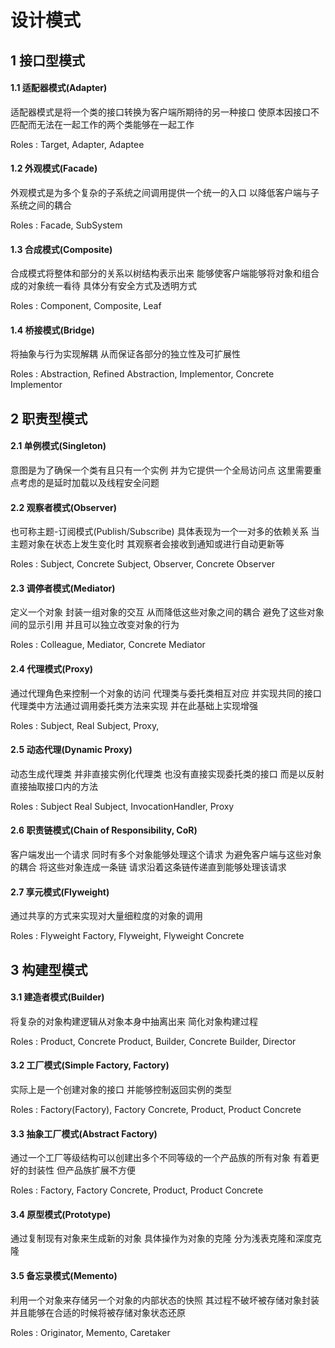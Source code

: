 
设计模式
===

1 接口型模式
---

#### 1.1 适配器模式(Adapter)
适配器模式是将一个类的接口转换为客户端所期待的另一种接口 使原本因接口不匹配而无法在一起工作的两个类能够在一起工作

Roles : Target, Adapter, Adaptee

#### 1.2 外观模式(Facade)
外观模式是为多个复杂的子系统之间调用提供一个统一的入口 以降低客户端与子系统之间的耦合

Roles : Facade, SubSystem

#### 1.3 合成模式(Composite)
合成模式将整体和部分的关系以树结构表示出来 能够使客户端能够将对象和组合成的对象统一看待 具体分有安全方式及透明方式

Roles : Component, Composite, Leaf

#### 1.4 桥接模式(Bridge)
将抽象与行为实现解耦 从而保证各部分的独立性及可扩展性

Roles : Abstraction, Refined Abstraction, Implementor, Concrete Implementor

2 职责型模式
---

#### 2.1 单例模式(Singleton)
意图是为了确保一个类有且只有一个实例 并为它提供一个全局访问点 这里需要重点考虑的是延时加载以及线程安全问题

#### 2.2 观察者模式(Observer)
也可称主题-订阅模式(Publish/Subscribe) 具体表现为一个一对多的依赖关系 当主题对象在状态上发生变化时 其观察者会接收到通知或进行自动更新等

Roles : Subject, Concrete Subject, Observer, Concrete Observer

#### 2.3 调停者模式(Mediator)
定义一个对象 封装一组对象的交互 从而降低这些对象之间的耦合 避免了这些对象间的显示引用 并且可以独立改变对象的行为

Roles : Colleague, Mediator, Concrete Mediator

#### 2.4 代理模式(Proxy)
通过代理角色来控制一个对象的访问 代理类与委托类相互对应 并实现共同的接口 代理类中方法通过调用委托类方法来实现 并在此基础上实现增强

Roles : Subject, Real Subject, Proxy,

#### 2.5 动态代理(Dynamic Proxy)
动态生成代理类 并非直接实例化代理类 也没有直接实现委托类的接口 而是以反射直接抽取接口内的方法

Roles : Subject Real Subject, InvocationHandler, Proxy

#### 2.6 职责链模式(Chain of Responsibility, CoR)
客户端发出一个请求 同时有多个对象能够处理这个请求 为避免客户端与这些对象的耦合 将这些对象连成一条链 请求沿着这条链传递直到能够处理该请求
    
#### 2.7 享元模式(Flyweight)
通过共享的方式来实现对大量细粒度的对象的调用

Roles : Flyweight Factory, Flyweight, Flyweight Concrete

3 构建型模式
---

#### 3.1 建造者模式(Builder)
将复杂的对象构建逻辑从对象本身中抽离出来 简化对象构建过程 

Roles : Product, Concrete Product, Builder, Concrete Builder, Director

#### 3.2 工厂模式(Simple Factory, Factory)    
实际上是一个创建对象的接口 并能够控制返回实例的类型

Roles : Factory(Factory), Factory Concrete, Product, Product Concrete

#### 3.3 抽象工厂模式(Abstract Factory) 
通过一个工厂等级结构可以创建出多个不同等级的一个产品族的所有对象 有着更好的封装性 但产品族扩展不方便

Roles : Factory, Factory Concrete, Product, Product Concrete

#### 3.4 原型模式(Prototype)
通过复制现有对象来生成新的对象 具体操作为对象的克隆 分为浅表克隆和深度克隆

#### 3.5 备忘录模式(Memento)
利用一个对象来存储另一个对象的内部状态的快照 其过程不破坏被存储对象封装 并且能够在合适的时候将被存储对象状态还原

Roles : Originator, Memento, Caretaker


